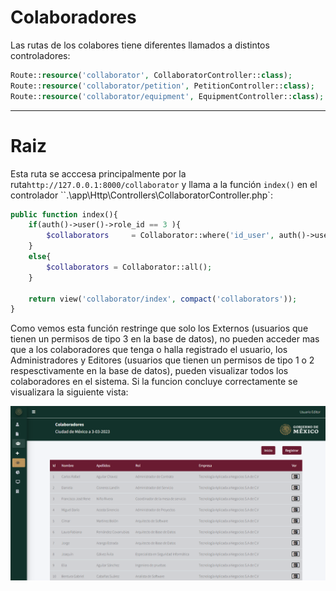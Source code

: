 # Colaboradores

Las rutas de los colabores tiene diferentes llamados a distintos controladores:

```php
Route::resource('collaborator', CollaboratorController::class);
Route::resource('collaborator/petition', PetitionController::class);
Route::resource('collaborator/equipment', EquipmentController::class);
```
---

# Raiz

Esta ruta se acccesa principalmente por la ruta`http://127.0.0.1:8000/collaborator` y llama a la función `index()` en el controlador ``.\app\Http\Controllers\CollaboratorController.php`:

```php
public function index(){
    if(auth()->user()->role_id == 3 ){
        $collaborators     = Collaborator::where('id_user', auth()->user()->id)->get();
    }
    else{
        $collaborators = Collaborator::all();
    }

    return view('collaborator/index', compact('collaborators'));
}
```

Como vemos esta función restringe que solo los Externos (usuarios que tienen un permisos de tipo 3 en la base de datos), no pueden acceder mas que a los colaboradores que tenga o halla registrado el usuario, los Administradores y Editores (usuarios que tienen un permisos de tipo 1 o 2 respesctivamente en la base de datos), pueden visualizar todos los colaboradores en el sistema.
Si la funcion concluye correctamente se visualizara la siguiente vista:

![Vista de lista de colaboradores](./02_04_colaboradores_01.png)



